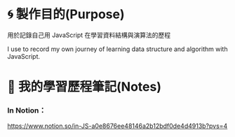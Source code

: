 # 🌀 製作目的(Purpose)

用於記錄自己用 JavaScript 在學習資料結構與演算法的歷程

I use to record my own journey of learning data structure and algorithm with JavaScript.

# 📙 我的學習歷程筆記(Notes)

### In Notion：

https://www.notion.so/in-JS-a0e8676ee48146a2b12bdf0de4d4913b?pvs=4
